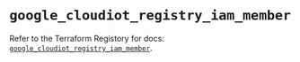 # `google_cloudiot_registry_iam_member`

Refer to the Terraform Registory for docs: [`google_cloudiot_registry_iam_member`](https://www.terraform.io/docs/providers/google/r/cloudiot_registry_iam_member).
